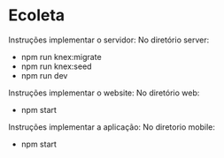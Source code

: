 # Ecoleta

Instruções implementar o servidor:
No diretório server:
- npm run knex:migrate
- npm run knex:seed
- npm run dev

Instruções implementar o website:
No diretório web: 
- npm start

Instruções implementar a aplicação:
No diretorio mobile:
- npm start
